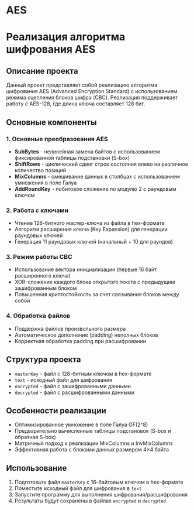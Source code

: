 # AES

# Реализация алгоритма шифрования AES

## Описание проекта
Данный проект представляет собой реализацию алгоритма шифрования AES (Advanced Encryption Standard) с использованием режима сцепления блоков шифра (CBC). Реализация поддерживает работу с AES-128, где длина ключа составляет 128 бит.

## Основные компоненты

### 1. Основные преобразования AES
- **SubBytes** - нелинейная замена байтов с использованием фиксированной таблицы подстановки (S-box)
- **ShiftRows** - циклический сдвиг строк состояния влево на различное количество позиций
- **MixColumns** - смешивание данных в столбцах с использованием умножения в поле Галуа
- **AddRoundKey** - побитовое сложение по модулю 2 с раундовым ключом

### 2. Работа с ключами
- Чтение 128-битного мастер-ключа из файла в hex-формате
- Алгоритм расширения ключа (Key Expansion) для генерации раундовых ключей
- Генерация 11 раундовых ключей (начальный + 10 для раундов)

### 3. Режим работы CBC
- Использование вектора инициализации (первые 16 байт расширенного ключа)
- XOR-сложение каждого блока открытого текста с предыдущим зашифрованным блоком
- Повышенная криптостойкость за счет связывания блоков между собой

### 4. Обработка файлов
- Поддержка файлов произвольного размера
- Автоматическое дополнение (padding) неполных блоков
- Корректная обработка padding при расшифровании

## Структура проекта
- `masterKey` - файл с 128-битным ключом в hex-формате
- `text` - исходный файл для шифрования
- `encrypted` - файл с зашифрованными данными
- `decrypted` - файл с расшифрованными данными

## Особенности реализации
- Оптимизированное умножение в поле Галуа GF(2^8)
- Предварительно вычисленные таблицы подстановок (S-box и обратная S-box)
- Матричный подход к реализации MixColumns и InvMixColumns
- Эффективная работа с блоками данных размером 4×4 байта

## Использование
1. Подготовьте файл `masterKey` с 16-байтовым ключом в hex-формате
2. Поместите исходный файл для шифрования в `text`
3. Запустите программу для выполнения шифрования/расшифрования
4. Результаты будут сохранены в файлах `encrypted` и `decrypted`